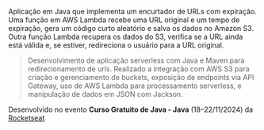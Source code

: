 Aplicação em Java que implementa um encurtador de URLs com expiração. Uma função em AWS Lambda recebe uma URL original e um tempo de expiração, gera um código curto aleatório e 
salva os dados no Amazon S3. Outra função Lambda recupera os dados do S3, verifica se a URL ainda está válida e, se estiver, redireciona o usuário para a URL original.

>Desenvolvimento de aplicação serverless com Java e Maven para redirecionamento de urls. Realizado a
 integração com AWS S3 para criação e gerenciamento de buckets, exposição de endpoints via API Gateway, uso de
 AWS Lambda para processamento serverless, e manipulação de dados em JSON com Jackson.

Desenvolvido no evento <b>Curso Gratuito de Java - Java</b> (18&ndash;22/11/2024) da [Rocketseat](https://github.com/rocketseat)
